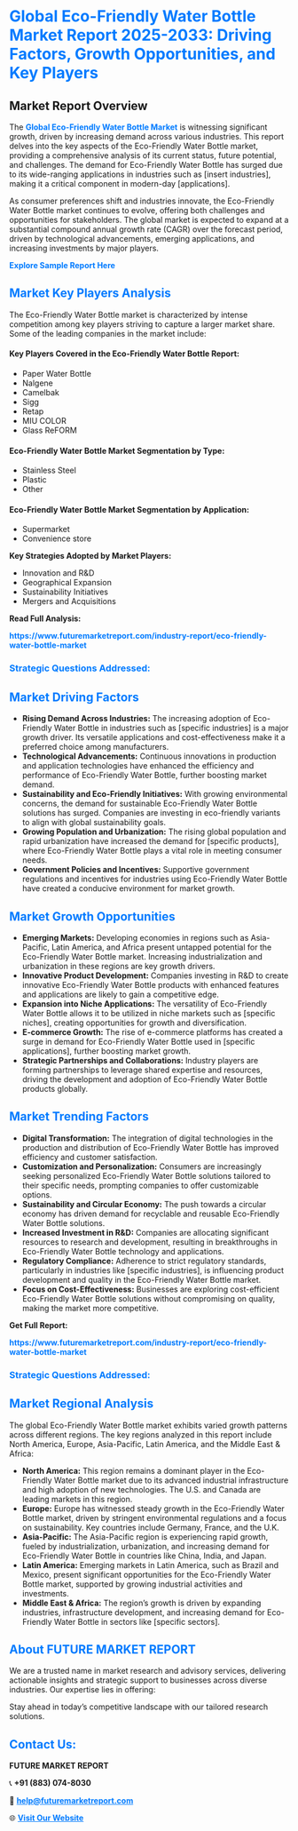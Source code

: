 <h1 style="color: #007BFF;">Global Eco-Friendly Water Bottle Market Report 2025-2033: Driving Factors, Growth Opportunities, and Key Players</h1>

<section id="overview">
<h2>Market Report Overview</h2>
<p>The <a href="https://www.futuremarketreport.com/industry-report/eco-friendly-water-bottle-market" style="color: #007BFF; text-decoration: none;"><strong>Global Eco-Friendly Water Bottle Market</strong></a> is witnessing significant growth, driven by increasing demand across various industries. This report delves into the key aspects of the Eco-Friendly Water Bottle market, providing a comprehensive analysis of its current status, future potential, and challenges. The demand for Eco-Friendly Water Bottle has surged due to its wide-ranging applications in industries such as [insert industries], making it a critical component in modern-day [applications].</p>
<p>As consumer preferences shift and industries innovate, the Eco-Friendly Water Bottle market continues to evolve, offering both challenges and opportunities for stakeholders. The global market is expected to expand at a substantial compound annual growth rate (CAGR) over the forecast period, driven by technological advancements, emerging applications, and increasing investments by major players.</p>
</section>

<section id="overview">
<p><a href="https://www.futuremarketreport.com/request-sample/reportId=90663" style="color: #007BFF; text-decoration: none;"><strong>Explore Sample Report Here</strong></a></p>
</section>

<section id="key-players">
<h2 style="color: #007BFF;">Market Key Players Analysis</h2>
<p>The Eco-Friendly Water Bottle market is characterized by intense competition among key players striving to capture a larger market share. Some of the leading companies in the market include:</p>
<h4>Key Players Covered in the Eco-Friendly Water Bottle Report:</h4>
<ul><li>Paper Water Bottle</li><li>Nalgene</li><li>Camelbak</li><li>Sigg</li><li>Retap</li><li>MIU COLOR</li><li>Glass ReFORM</li></ul>
<h4>Eco-Friendly Water Bottle Market Segmentation by Type:</h4>
<ul><li>Stainless Steel</li><li>Plastic</li><li>Other</li></ul>

<h4>Eco-Friendly Water Bottle Market Segmentation by Application:</h4>
<ul><li>Supermarket</li><li>Convenience store</li></ul>
<p><strong>Key Strategies Adopted by Market Players:</strong></p>
<ul>
<li>Innovation and R&D</li>
<li>Geographical Expansion</li>
<li>Sustainability Initiatives</li>
<li>Mergers and Acquisitions</li>
</ul>
</section>

<section>
<p><strong>Read Full Analysis: </strong></p><a href="https://www.futuremarketreport.com/industry-report/eco-friendly-water-bottle-market" style="color: #007BFF; text-decoration: none;"><strong>https://www.futuremarketreport.com/industry-report/eco-friendly-water-bottle-market</strong></a>
<h3 style="color: #007BFF;">Strategic Questions Addressed:</h3>
</section>

<section id="driving-factors">
<h2 style="color: #007BFF;">Market Driving Factors</h2>
<ul>
<li><strong>Rising Demand Across Industries:</strong> The increasing adoption of Eco-Friendly Water Bottle in industries such as [specific industries] is a major growth driver. Its versatile applications and cost-effectiveness make it a preferred choice among manufacturers.</li>
<li><strong>Technological Advancements:</strong> Continuous innovations in production and application technologies have enhanced the efficiency and performance of Eco-Friendly Water Bottle, further boosting market demand.</li>
<li><strong>Sustainability and Eco-Friendly Initiatives:</strong> With growing environmental concerns, the demand for sustainable Eco-Friendly Water Bottle solutions has surged. Companies are investing in eco-friendly variants to align with global sustainability goals.</li>
<li><strong>Growing Population and Urbanization:</strong> The rising global population and rapid urbanization have increased the demand for [specific products], where Eco-Friendly Water Bottle plays a vital role in meeting consumer needs.</li>
<li><strong>Government Policies and Incentives:</strong> Supportive government regulations and incentives for industries using Eco-Friendly Water Bottle have created a conducive environment for market growth.</li>
</ul>
</section>

<section id="growth-opportunities">
<h2 style="color: #007BFF;">Market Growth Opportunities</h2>
<ul>
<li><strong>Emerging Markets:</strong> Developing economies in regions such as Asia-Pacific, Latin America, and Africa present untapped potential for the Eco-Friendly Water Bottle market. Increasing industrialization and urbanization in these regions are key growth drivers.</li>
<li><strong>Innovative Product Development:</strong> Companies investing in R&D to create innovative Eco-Friendly Water Bottle products with enhanced features and applications are likely to gain a competitive edge.</li>
<li><strong>Expansion into Niche Applications:</strong> The versatility of Eco-Friendly Water Bottle allows it to be utilized in niche markets such as [specific niches], creating opportunities for growth and diversification.</li>
<li><strong>E-commerce Growth:</strong> The rise of e-commerce platforms has created a surge in demand for Eco-Friendly Water Bottle used in [specific applications], further boosting market growth.</li>
<li><strong>Strategic Partnerships and Collaborations:</strong> Industry players are forming partnerships to leverage shared expertise and resources, driving the development and adoption of Eco-Friendly Water Bottle products globally.</li>
</ul>
</section>

<section id="trending-factors">
<h2 style="color: #007BFF;">Market Trending Factors</h2>
<ul>
<li><strong>Digital Transformation:</strong> The integration of digital technologies in the production and distribution of Eco-Friendly Water Bottle has improved efficiency and customer satisfaction.</li>
<li><strong>Customization and Personalization:</strong> Consumers are increasingly seeking personalized Eco-Friendly Water Bottle solutions tailored to their specific needs, prompting companies to offer customizable options.</li>
<li><strong>Sustainability and Circular Economy:</strong> The push towards a circular economy has driven demand for recyclable and reusable Eco-Friendly Water Bottle solutions.</li>
<li><strong>Increased Investment in R&D:</strong> Companies are allocating significant resources to research and development, resulting in breakthroughs in Eco-Friendly Water Bottle technology and applications.</li>
<li><strong>Regulatory Compliance:</strong> Adherence to strict regulatory standards, particularly in industries like [specific industries], is influencing product development and quality in the Eco-Friendly Water Bottle market.</li>
<li><strong>Focus on Cost-Effectiveness:</strong> Businesses are exploring cost-efficient Eco-Friendly Water Bottle solutions without compromising on quality, making the market more competitive.</li>
</ul>
</section>

<section>
<p><strong>Get Full Report: </strong></p><a href="https://www.futuremarketreport.com/industry-report/eco-friendly-water-bottle-market" style="color: #007BFF; text-decoration: none;"><strong>https://www.futuremarketreport.com/industry-report/eco-friendly-water-bottle-market</strong></a>
<h3 style="color: #007BFF;">Strategic Questions Addressed:</h3>
</section>


<section id="regional-analysis">
<h2 style="color: #007BFF;">Market Regional Analysis</h2>
<p>The global Eco-Friendly Water Bottle market exhibits varied growth patterns across different regions. The key regions analyzed in this report include North America, Europe, Asia-Pacific, Latin America, and the Middle East & Africa:</p>
<ul>
<li><strong>North America:</strong> This region remains a dominant player in the Eco-Friendly Water Bottle market due to its advanced industrial infrastructure and high adoption of new technologies. The U.S. and Canada are leading markets in this region.</li>
<li><strong>Europe:</strong> Europe has witnessed steady growth in the Eco-Friendly Water Bottle market, driven by stringent environmental regulations and a focus on sustainability. Key countries include Germany, France, and the U.K.</li>
<li><strong>Asia-Pacific:</strong> The Asia-Pacific region is experiencing rapid growth, fueled by industrialization, urbanization, and increasing demand for Eco-Friendly Water Bottle in countries like China, India, and Japan.</li>
<li><strong>Latin America:</strong> Emerging markets in Latin America, such as Brazil and Mexico, present significant opportunities for the Eco-Friendly Water Bottle market, supported by growing industrial activities and investments.</li>
<li><strong>Middle East & Africa:</strong> The region’s growth is driven by expanding industries, infrastructure development, and increasing demand for Eco-Friendly Water Bottle in sectors like [specific sectors].</li>
</ul>
</section>

<footer>
<h2 style="color: #007BFF;">About FUTURE MARKET REPORT</h2>
<p>We are a trusted name in market research and advisory services, delivering actionable insights and strategic support to businesses across diverse industries. Our expertise lies in offering:</p>

<p>Stay ahead in today’s competitive landscape with our tailored research solutions.</p>

<h2 style="color: #007BFF;">Contact Us:</h2>
<p><strong>FUTURE MARKET REPORT</strong></p>
<p>📞 <strong>+91 (883) 074-8030</strong></p>
<p>📧 <strong><a href="mailto:help@futuremarketreport.com" style="color: #007BFF;">help@futuremarketreport.com</a></strong></p>
<p>🌐 <strong><a href="https://www.futuremarketreport.com/" style="color: #007BFF;">Visit Our Website</a></strong></p>
</footer>